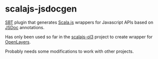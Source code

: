 # scalajs-jsdocgen

[SBT](http://www.scala-sbt.org/) plugin that generates 
[Scala.js](http://www.scala-js.org/) wrappers for Javascript APIs 
based on [JSDoc](http://usejsdoc.org/) annotations.

Has only been used so far in the [scalajs-ol3](https://github.com/maprohu/scalajs-ol3) project 
to create wrapper for [OpenLayers](http://openlayers.org/).

Probably needs some modifications to work with other projects.
